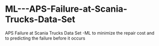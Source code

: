 # ML---APS-Failure-at-Scania-Trucks-Data-Set
APS Failure at Scania Trucks Data Set -ML to minimize the repair cost and to predicting the failure before it occurs 
  